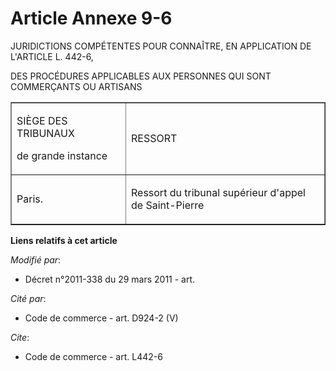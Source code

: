 # Article Annexe 9-6

JURIDICTIONS COMPÉTENTES POUR CONNAÎTRE, EN APPLICATION DE L'ARTICLE L. 442-6,

DES PROCÉDURES APPLICABLES AUX PERSONNES QUI SONT COMMERÇANTS OU ARTISANS

<table border="1" width="740" cellpadding="0" align="center">
  <tbody>
    <tr>
      <td width="227">

SIÈGE DES TRIBUNAUX 

de grande instance

</td>
      <td width="491">

RESSORT

</td>
    </tr>
    <tr>
      <td width="227">

Paris. 

</td>
      <td width="491">

Ressort du tribunal supérieur d'appel de Saint-Pierre 

</td>
    </tr>
  </tbody>
</table>

**Liens relatifs à cet article**

_Modifié par_:

  - Décret n°2011-338 du 29 mars 2011 - art.

_Cité par_:

  - Code de commerce - art. D924-2 (V)

_Cite_:

  - Code de commerce - art. L442-6

